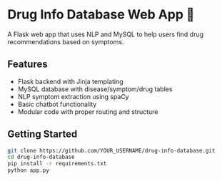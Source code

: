 # Drug Info Database Web App 💊

A Flask web app that uses NLP and MySQL to help users find drug recommendations based on symptoms.

## Features
- Flask backend with Jinja templating
- MySQL database with disease/symptom/drug tables
- NLP symptom extraction using spaCy
- Basic chatbot functionality
- Modular code with proper routing and structure

## Getting Started

```bash
git clone https://github.com/YOUR_USERNAME/drug-info-database.git
cd drug-info-database
pip install -r requirements.txt
python app.py
